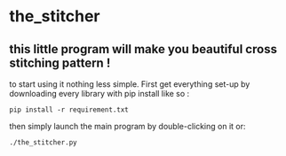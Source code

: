 # the_stitcher
## this little program will make you beautiful cross stitching pattern !

to start using it nothing less simple. First get everything set-up by downloading every library with pip install like so :
```
pip install -r requirement.txt
```
then simply launch the main program by double-clicking on it or:
```
./the_stitcher.py
```
